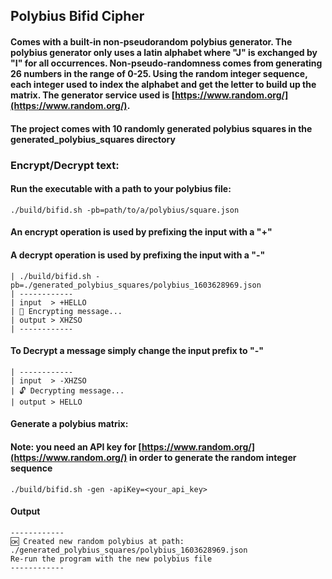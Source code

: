 ## Polybius Bifid Cipher 

#### Comes with a built-in non-pseudorandom polybius generator. The polybius generator only uses a latin alphabet where "J" is exchanged by "I" for all occurrences. Non-pseudo-randomness comes from generating 26 numbers in the range of 0-25. Using the random integer sequence, each integer used to index the alphabet and get the letter to build up the matrix. The generator service used is [https://www.random.org/](https://www.random.org/). 

#### The project comes with 10 randomly generated polybius squares in the generated_polybius_squares directory

### Encrypt/Decrypt text:
#### Run the executable with a path to your polybius file:
`./build/bifid.sh -pb=path/to/a/polybius/square.json`

#### An encrypt operation is used by prefixing the input with a "+"
#### A decrypt operation is used by prefixing the input with a "-"

```
| ./build/bifid.sh -pb=./generated_polybius_squares/polybius_1603628969.json 
| ------------
| input  > +HELLO
| 🔐 Encrypting message...
| output > XHZSO
| ------------ 
```

#### To Decrypt a message simply change the input prefix to "-"
```
| ------------
| input  > -XHZSO
| 🔓 Decrypting message...
| output > HELLO
```

#### Generate a polybius matrix:
#### Note: you need an API key for [https://www.random.org/](https://www.random.org/) in order to generate the random integer sequence
```
./build/bifid.sh -gen -apiKey=<your_api_key> 
```
#### Output
```
------------
🆗 Created new random polybius at path: ./generated_polybius_squares/polybius_1603628969.json
Re-run the program with the new polybius file
------------
```
